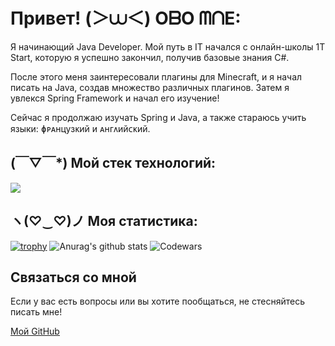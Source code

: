 # Привет! (＞⩊＜) OᗷO ᗰᑎE:

Я начинающий Java Developer. Мой путь в IT начался с онлайн-школы 1T Start, которую я успешно закончил, получив базовые знания C#. 

После этого меня заинтересовали плагины для Minecraft, и я начал писать на Java, создав множество различных плагинов. Затем я увлекся Spring Framework и начал его изучение!

Сейчас я продолжаю изучать Spring и Java, а также стараюсь учить языки: ɸᴩᴀнцузᴋий и ᴀнᴦᴧийᴄᴋий.

## (￣▽￣*) Мой стек технологий:

<img src="https://img.shields.io/badge/JAVA - 808080?style=for-the-badge&logo=spring&logoColor=#00FF7F"/>

## ヽ(♡‿♡)ノ Моя статистика:

[![trophy](https://github-profile-trophy.vercel.app/?username=Dorian-ops)](https://github.com/Dorian-ops/github-profile-trophy)
![Anurag's github stats](https://github-readme-stats.vercel.app/api?username=Dorian-ops)
![Codewars](https://github.r2v.ch/codewars?user=Dorian-ops)

## Связаться со мной

Если у вас есть вопросы или вы хотите пообщаться, не стесняйтесь писать мне!

[Мой GitHub](https://github.com/Dorian-ops)
